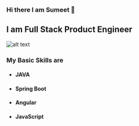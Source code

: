 ### Hi there I am Sumeet 👋  

## I am Full Stack Product Engineer

![alt text](https://user-images.githubusercontent.com/69566625/107362695-18c99180-6aff-11eb-9254-1ba019f50964.png)





### My Basic Skills are 

- #### JAVA
- #### Spring Boot
- #### Angular
- #### JavaScript


